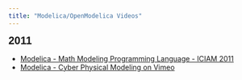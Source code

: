 ```yaml
---
title: "Modelica/OpenModelica Videos"
---
```

**<span style="font-size: 16.0pt; font-family: Helvetica;">2011</span>**

  * <a href="images/videos/Modelica-Math-Modeling-Programming-Language-ICIAM2011.mp4" target="_blank">Modelica - Math Modeling Programming Language - ICIAM 2011</a>
  * <a href="images/videos/Modelica-Cyber-Physical-Modeling-on-Vimeo.mp4" target="_blank">Modelica - Cyber Physical Modeling on Vimeo</a>